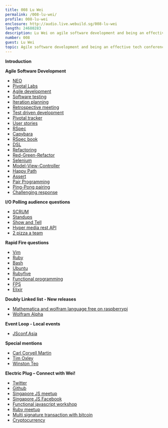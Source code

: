 ```yaml
---
title: 008 Lu Wei
permalink: /008-lu-wei/
profile: 008-lu-wei
enclosure: http://audio.live.webuild.sg/008-lu-wei
length: 24680283
description: Lu Wei on agile software development and being an effective tech conference speaker.
number: 008
guest: Lu Wei
topic: Agile software development and being an effective tech conference speaker
---
```


**Introduction**

**Agile Software Development**

- [NEO](http://www.neo.com/)
- [Pivotal Labs](http://pivotallabs.com/)
- [Agile development](http://en.wikipedia.org/wiki/Agile_software_development)
- [Software testing](http://en.wikipedia.org/wiki/Software_testing)
- [Iteration planning](http://www.extremeprogramming.org/rules/iterationplanning.html)
- [Retrospective meeting](http://en.wikipedia.org/wiki/Retrospective)
- [Test driven development](http://en.wikipedia.org/wiki/Test-driven_development)
- [Pivotal tracker](http://www.pivotaltracker.com/)
- [User stories](http://en.wikipedia.org/wiki/User_story)
- [RSpec](http://rspec.info/)
- [Capybara](https://github.com/jnicklas/capybara)
- [RSpec book](http://pragprog.com/book/achbd/the-rspec-book)
- [DSL](http://en.wikipedia.org/wiki/Domain-specific_language)
- [Refactoring](http://en.wikipedia.org/wiki/Code_refactoring)
- [Red-Green-Refactor](http://www.jamesshore.com/Blog/Red-Green-Refactor.html)
- [Selenium](http://www.seleniumhq.org/)
- [Model-View-Controller](http://en.wikipedia.org/wiki/Model%E2%80%93view%E2%80%93controller)
- [Happy Path](http://en.wikipedia.org/wiki/Happy_path)
- [Assert](http://en.wikipedia.org/wiki/Assertion_(software_development))
- [Pair Programming](http://en.wikipedia.org/wiki/Pair_programming)
- [Ping-Pong pairing](http://c2.com/cgi/wiki?PairProgrammingPingPongPattern)
- [Challenging response](http://en.wikipedia.org/wiki/Challenge%E2%80%93response_authentication)

**I/O Polling audience questions**

- [SCRUM](http://en.wikipedia.org/wiki/Scrum_(software_development))
- [Standups](http://en.wikipedia.org/wiki/Stand-up_meeting)
- [Show and Tell](http://www.insidebusiness360.com/index.php/agile-tips-on-running-a-good-show-and-tell-meeting-3241/)
- [Hyper media rest API](http://steveklabnik.github.io/hypermedia-presentation/)
- [2 pizza a team](http://zurb.com/word/two-pizza-team)

**Rapid Fire questions**

- [Vim](http://www.vim.org/)
- [Ruby](https://www.ruby-lang.org/en/)
- [Bash](http://www.tldp.org/LDP/abs/html/)
- [Ubuntu](http://www.tldp.org/LDP/abs/html/)
- [Rubyfive](http://ruby5.envylabs.com/)
- [Functional programming](http://en.wikipedia.org/wiki/Functional_programming)
- [FPS](http://sdt.bz/content/article.aspx?ArticleID=36534&page=1)
- [Elixir](http://elixir-lang.org/)

**Doubly Linked list - New releases**

- [Mathematica and wolfram language free on raspberrypi](http://blog.wolfram.com/2013/11/21/putting-the-wolfram-language-and-mathematica-on-every-raspberry-pi/)
- [Wolfram Alpha](http://www.wolframalpha.com/)

**Event Loop - Local events**

- [JSconf.Asia](http://www.wolframalpha.com/)

**Special mentions**

- [Carl Coryell Martin](https://twitter.com/carlcoryell)
- [Tim Oxley](https://twitter.com/carlcoryell)
- [Winston Teo](https://twitter.com/winstonyw)

**Electric Plug  – Connect with Wei!**

- [Twitter](https://twitter.com/luweidewei)
- [Github](https://github.com/weilu)
- [Singapore JS meetup](http://www.meetup.com/Singapore-JS)
- [Singapore JS Facebook](https://www.facebook.com/groups/488579174512027/)
- [Functional javascript workshop](https://github.com/timoxley/functional-javascript-workshop)
- [Ruby meetup](http://www.meetup.com/Singapore-Ruby-Group/)
- [Multi signature transaction with bitcoin](https://github.com/weilu/multi-signature-transaction)
- [Cryptocurrency](http://en.wikipedia.org/wiki/Cryptocurrency)
